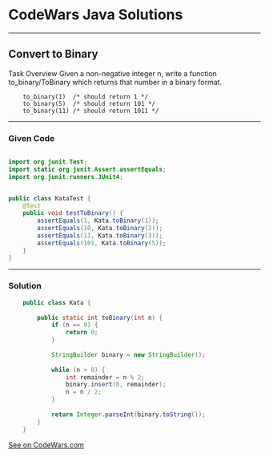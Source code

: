 # CodeWars Java Solutions

---

## Convert to Binary

Task Overview
Given a non-negative integer n, write a function to_binary/ToBinary which returns that number in a binary format.

```
    to_binary(1)  /* should return 1 */
    to_binary(5)  /* should return 101 */
    to_binary(11) /* should return 1011 */
```


---

### Given Code

```Java

import org.junit.Test;
import static org.junit.Assert.assertEquals;
import org.junit.runners.JUnit4;


public class KataTest {
    @Test
    public void testToBinary() {
        assertEquals(1, Kata.toBinary(1));
        assertEquals(10, Kata.toBinary(2));
        assertEquals(11, Kata.toBinary(3));
        assertEquals(101, Kata.toBinary(5));
    }
}
```

---

### Solution

``` Java
    public class Kata {
    
        public static int toBinary(int n) {
            if (n == 0) {
                return 0;
            }
    
            StringBuilder binary = new StringBuilder();
    
            while (n > 0) {
                int remainder = n % 2;
                binary.insert(0, remainder);
                n = n / 2;
            }
    
            return Integer.parseInt(binary.toString());
        }
    }
```

[See on CodeWars.com](https://www.codewars.com/kata/59fca81a5712f9fa4700159a/train/java)